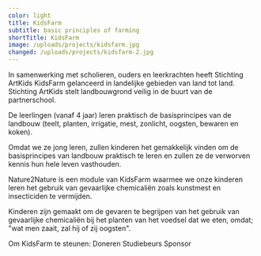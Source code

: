 ```yaml
---
color: light
title: KidsFarm
subtitle: basic principles of farming
shortTitle: KidsFarm
image: /uploads/projects/kidsfarm.jpg
changed: /uploads/projects/kidsfarm-2.jpg
---
```

In samenwerking met scholieren, ouders en leerkrachten heeft Stichting ArtKids KidsFarm gelanceerd in landelijke gebieden van land tot land. Stichting ArtKids stelt landbouwgrond veilig in de buurt van de partnerschool.

De leerlingen (vanaf 4 jaar) leren praktisch de basisprincipes van de landbouw (teelt, planten, irrigatie, mest, zonlicht, oogsten, bewaren en koken).

Omdat we ze jong leren, zullen kinderen het gemakkelijk vinden om de basisprincipes van landbouw praktisch te leren en zullen ze de verworven kennis hun hele leven vasthouden.

Nature2Nature is een module van KidsFarm waarmee we onze kinderen leren het gebruik van gevaarlijke chemicaliën zoals kunstmest en insecticiden te vermijden.

Kinderen zijn gemaakt om de gevaren te begrijpen van het gebruik van gevaarlijke chemicaliën bij het planten van het voedsel dat we eten, omdat; "wat men zaait, zal hij of zij oogsten".

Om KidsFarm te steunen:
Doneren
Studiebeurs
Sponsor